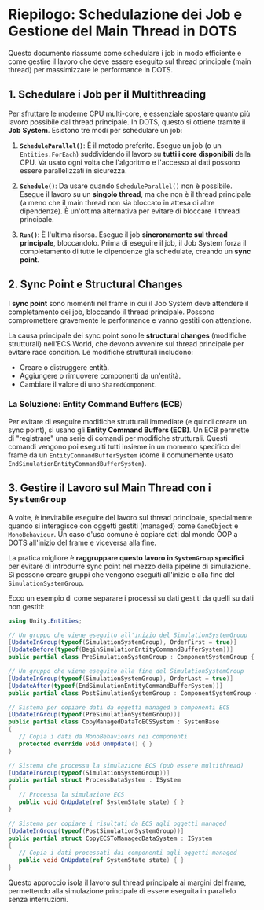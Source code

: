 # Riepilogo: Schedulazione dei Job e Gestione del Main Thread in DOTS

Questo documento riassume come schedulare i job in modo efficiente e come gestire il lavoro che deve essere eseguito sul thread principale (main thread) per massimizzare le performance in DOTS.

## 1. Schedulare i Job per il Multithreading

Per sfruttare le moderne CPU multi-core, è essenziale spostare quanto più lavoro possibile dal thread principale. In DOTS, questo si ottiene tramite il **Job System**. Esistono tre modi per schedulare un job:

1. **`ScheduleParallel()`**: È il metodo preferito. Esegue un job (o un `Entities.ForEach`) suddividendo il lavoro su **tutti i core disponibili** della CPU. Va usato ogni volta che l'algoritmo e l'accesso ai dati possono essere parallelizzati in sicurezza.

2. **`Schedule()`**: Da usare quando `ScheduleParallel()` non è possibile. Esegue il lavoro su un **singolo thread**, ma che non è il thread principale (a meno che il main thread non sia bloccato in attesa di altre dipendenze). È un'ottima alternativa per evitare di bloccare il thread principale.

3. **`Run()`**: È l'ultima risorsa. Esegue il job **sincronamente sul thread principale**, bloccandolo. Prima di eseguire il job, il Job System forza il completamento di tutte le dipendenze già schedulate, creando un **sync point**.

## 2. Sync Point e Structural Changes

I **sync point** sono momenti nel frame in cui il Job System deve attendere il completamento dei job, bloccando il thread principale. Possono compromettere gravemente le performance e vanno gestiti con attenzione.

La causa principale dei sync point sono le **structural changes** (modifiche strutturali) nell'ECS World, che devono avvenire sul thread principale per evitare race condition. Le modifiche strutturali includono:

- Creare o distruggere entità.
- Aggiungere o rimuovere componenti da un'entità.
- Cambiare il valore di uno `SharedComponent`.

### La Soluzione: Entity Command Buffers (ECB)

Per evitare di eseguire modifiche strutturali immediate (e quindi creare un sync point), si usano gli **Entity Command Buffers (ECB)**. Un ECB permette di "registrare" una serie di comandi per modifiche strutturali. Questi comandi vengono poi eseguiti tutti insieme in un momento specifico del frame da un `EntityCommandBufferSystem` (come il comunemente usato `EndSimulationEntityCommandBufferSystem`).

## 3. Gestire il Lavoro sul Main Thread con i `SystemGroup`

A volte, è inevitabile eseguire del lavoro sul thread principale, specialmente quando si interagisce con oggetti gestiti (managed) come `GameObject` e `MonoBehaviour`. Un caso d'uso comune è copiare dati dal mondo OOP a DOTS all'inizio del frame e viceversa alla fine.

La pratica migliore è **raggruppare questo lavoro in `SystemGroup` specifici** per evitare di introdurre sync point nel mezzo della pipeline di simulazione. Si possono creare gruppi che vengono eseguiti all'inizio e alla fine del `SimulationSystemGroup`.

Ecco un esempio di come separare i processi su dati gestiti da quelli su dati non gestiti:

```csharp
using Unity.Entities; 

// Un gruppo che viene eseguito all'inizio del SimulationSystemGroup
[UpdateInGroup(typeof(SimulationSystemGroup), OrderFirst = true)] 
[UpdateBefore(typeof(BeginSimulationEntityCommandBufferSystem))] 
public partial class PreSimulationSystemGroup : ComponentSystemGroup { }

// Un gruppo che viene eseguito alla fine del SimulationSystemGroup
[UpdateInGroup(typeof(SimulationSystemGroup), OrderLast = true)] 
[UpdateAfter(typeof(EndSimulationEntityCommandBufferSystem))] 
public partial class PostSimulationSystemGroup : ComponentSystemGroup { }

// Sistema per copiare dati da oggetti managed a componenti ECS
[UpdateInGroup(typeof(PreSimulationSystemGroup))] 
public partial class CopyManagedDataToECSSystem : SystemBase 
{ 
   // Copia i dati da MonoBehaviours nei componenti
   protected override void OnUpdate() { } 
} 

// Sistema che processa la simulazione ECS (può essere multithread)
[UpdateInGroup(typeof(SimulationSystemGroup))] 
public partial struct ProcessDataSystem : ISystem 
{ 
   // Processa la simulazione ECS
   public void OnUpdate(ref SystemState state) { } 
} 

// Sistema per copiare i risultati da ECS agli oggetti managed
[UpdateInGroup(typeof(PostSimulationSystemGroup))] 
public partial struct CopyECSToManagedDataSystem : ISystem 
{ 
   // Copia i dati processati dai componenti agli oggetti managed
   public void OnUpdate(ref SystemState state) { } 
}
```

Questo approccio isola il lavoro sul thread principale ai margini del frame, permettendo alla simulazione principale di essere eseguita in parallelo senza interruzioni.
